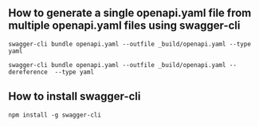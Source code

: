 ## How to generate a single openapi.yaml file from multiple openapi.yaml files using swagger-cli

```
swagger-cli bundle openapi.yaml --outfile _build/openapi.yaml --type yaml
```

```
swagger-cli bundle openapi.yaml --outfile _build/openapi.yaml --dereference  --type yaml
```


## How to install swagger-cli
```
npm install -g swagger-cli
```